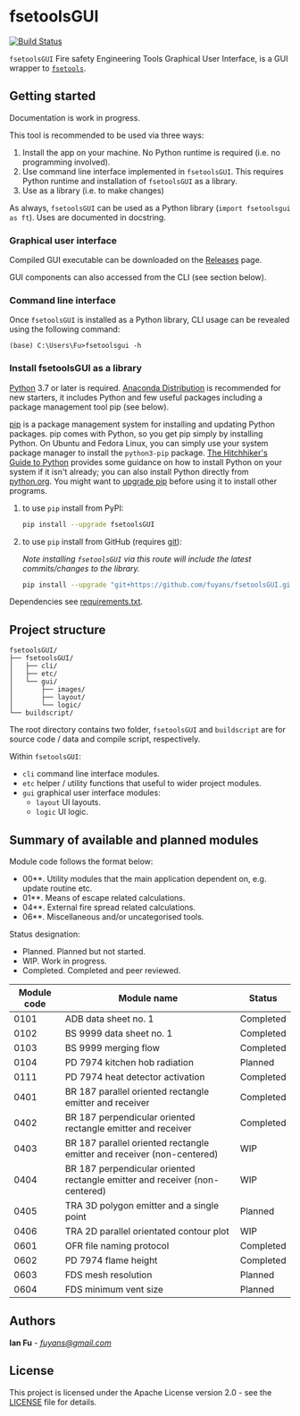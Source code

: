 # fsetoolsGUI

[![Build Status](https://travis-ci.com/fsepy/fsetools.svg?branch=master)](https://travis-ci.com/fsepy/fsetools)

`fsetoolsGUI` Fire safety Engineering Tools Graphical User Interface, is a GUI wrapper to [`fsetools`](https://github.com/fsepy/fsetools).

## Getting started

Documentation is work in progress.

This tool is recommended to be used via three ways:

1. Install the app on your machine. No Python runtime is required (i.e. no programming involved).
2. Use command line interface implemented in `fsetoolsGUI`. This requires Python runtime and installation of `fsetoolsGUI` as a library.
3. Use as a library (i.e. to make changes)

As always, `fsetoolsGUI` can be used as a Python library (`import fsetoolsgui as ft`). Uses are documented in docstring.

### Graphical user interface

Compiled GUI executable can be downloaded on the [Releases](https://github.com/fuyans/fsetoolsGUI/releases) page.

GUI components can also accessed from the CLI (see section below).

### Command line interface

Once `fsetoolsGUI` is installed as a Python library, CLI usage can be revealed using the following command:

```shell
(base) C:\Users\Fu>fsetoolsgui -h
```

### Install fsetoolsGUI as a library

[Python](https://www.python.org/downloads/) 3.7 or later is required. [Anaconda Distribution](https://www.anaconda.com/distribution/#download-section) is recommended for new starters, it includes Python and few useful packages including a package management tool pip (see below).

[pip](https://pypi.org/) is a package management system for installing and updating Python packages. pip comes with Python, so you get pip simply by installing Python. On Ubuntu and Fedora Linux, you can simply use your system package manager to install the `python3-pip` package. [The Hitchhiker's Guide to Python](https://docs.python-guide.org/starting/installation/) provides some guidance on how to install Python on your system if it isn't already; you can also install Python directly from [python.org](https://www.python.org/getit/). You might want to [upgrade pip](https://pip.pypa.io/en/stable/installing/) before using it to install other programs.

1. to use `pip` install from PyPI:

    ```sh
    pip install --upgrade fsetoolsGUI
    ```

2. to use `pip` install from GitHub (requires [git](https://git-scm.com/downloads)):  

    *Note installing `fsetoolsGUI` via this route will include the latest commits/changes to the library.*  

    ```sh
    pip install --upgrade "git+https://github.com/fuyans/fsetoolsGUI.git@master"
    ```

Dependencies see [requirements.txt](.\requirements.txt).

## Project structure

```
fsetoolsGUI/
├── fsetoolsGUI/
│   ├── cli/
│   ├── etc/
│   └── gui/
│       ├── images/
│       ├── layout/
│       └── logic/
└── buildscript/
```

The root directory contains two folder, `fsetoolsGUI` and `buildscript` are for source code / data and compile script, respectively.

Within `fsetoolsGUI`:

 - `cli` command line interface modules.
 - `etc` helper / utility functions that useful to wider project modules.
 - `gui` graphical user interface modules:
    - `layout` UI layouts.
    - `logic` UI logic.

## Summary of available and planned modules

Module code follows the format below:

- 00**. Utility modules that the main application dependent on, e.g. update routine etc.
- 01**. Means of escape related calculations.
- 04**. External fire spread related calculations.
- 06**. Miscellaneous and/or uncategorised tools.

Status designation:

- Planned. Planned but not started.
- WIP. Work in progress.
- Completed. Completed and peer reviewed.

| Module code | Module name                                                  | Status    |
| ----------- | ------------------------------------------------------------ | --------- |
| 0101        | ADB data sheet no. 1                                         | Completed |
| 0102        | BS 9999 data sheet no. 1                                     | Completed |
| 0103        | BS 9999 merging flow                                         | Completed |
| 0104        | PD 7974 kitchen hob radiation                                | Planned   |
| 0111        | PD 7974 heat detector activation                             | Completed |
| 0401        | BR 187 parallel oriented rectangle emitter and receiver      | Completed |
| 0402        | BR 187 perpendicular oriented rectangle emitter and receiver | Completed |
| 0403        | BR 187 parallel oriented rectangle emitter and receiver (non-centered) | WIP       |
| 0404        | BR 187 perpendicular oriented rectangle emitter and receiver (non-centered) | WIP       |
| 0405        | TRA 3D polygon emitter and a single point                    | Planned   |
| 0406        | TRA 2D parallel orientated contour plot                      | WIP       |
| 0601        | OFR file naming protocol                                     | Completed |
| 0602        | PD 7974 flame height                                         | Completed |
| 0603        | FDS mesh resolution                                          | Planned   |
| 0604        | FDS minimum vent size                                        | Planned   |

## Authors

**Ian Fu** - *fuyans@gmail.com*

## License

This project is licensed under the Apache License version 2.0 - see the [LICENSE](LICENSE) file for details.

